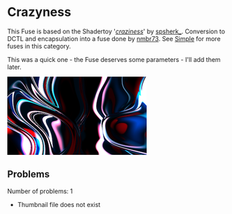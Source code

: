 # Crazyness

This Fuse is based on the Shadertoy '_[craziness](https://www.shadertoy.com/view/wdjSRc)_' by [spsherk_](https://www.shadertoy.com/user/spsherk_). Conversion to DCTL and encapsulation into a fuse done by [nmbr73](../../Site/Profiles/nmbr73.md). See [Simple](README.md) for more fuses in this category.

<!-- +++ DO NOT REMOVE THIS COMMENT +++ DO NOT ADD OR EDIT ANY TEXT BEFORE THIS LINE +++ IT WOULD BE A REALLY BAD IDEA +++ -->

This was a quick one - the Fuse deserves some parameters - I'll add them later.

![thumb](Crazyness.png "Crazyness.fuse")

<!-- +++ DO NOT REMOVE THIS COMMENT +++ DO NOT EDIT ANY TEXT THAT COMES AFTER THIS LINE +++ TRUST ME: JUST DON'T DO IT +++ -->

## Problems

Number of problems: 1

- Thumbnail file does not exist



